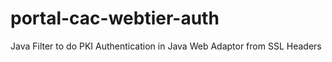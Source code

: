 # portal-cac-webtier-auth
Java Filter to do PKI Authentication in Java Web Adaptor from SSL Headers
